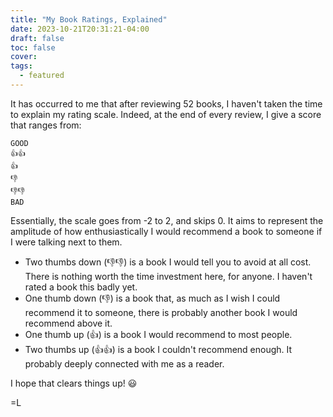 ```yaml
---
title: "My Book Ratings, Explained"
date: 2023-10-21T20:31:21-04:00
draft: false
toc: false
cover:
tags:
  - featured
---
```


It has occurred to me that after reviewing 52 books, I haven't taken the
time to explain my rating scale. Indeed, at the end of every review, I
give a score that ranges from:

```
GOOD
👍👍
👍
👎
👎👎
BAD
```

Essentially, the scale goes from -2 to 2, and skips 0. It aims to
represent the amplitude of how enthusiastically I would recommend a book
to someone if I were talking next to them.

- Two thumbs down (👎👎) is a book I would tell you to avoid at all cost. There
  is nothing worth the time investment here, for anyone. I haven't rated
  a book this badly yet.
- One thumb down (👎) is a book that, as much as I wish I could recommend it
  to someone, there is probably another book I would recommend above it.
- One thumb up (👍) is a book I would recommend to most people.
- Two thumbs up (👍👍) is a book I couldn't recommend enough. It
  probably deeply connected with me as a reader.

I hope that clears things up! :smiley:

=L
